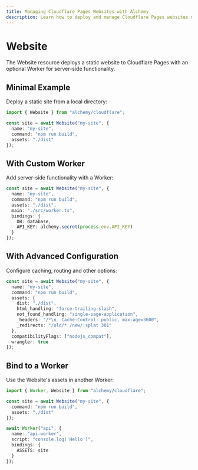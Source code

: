 ```yaml
---
title: Managing Cloudflare Pages Websites with Alchemy
description: Learn how to deploy and manage Cloudflare Pages websites using Alchemy for static and dynamic site hosting.
---
```


# Website

The Website resource deploys a static website to Cloudflare Pages with an optional Worker for server-side functionality.

## Minimal Example

Deploy a static site from a local directory:

```ts
import { Website } from "alchemy/cloudflare";

const site = await Website("my-site", {
  name: "my-site",
  command: "npm run build",
  assets: "./dist"
});
```

## With Custom Worker

Add server-side functionality with a Worker:

```ts
const site = await Website("my-site", {
  name: "my-site", 
  command: "npm run build",
  assets: "./dist",
  main: "./src/worker.ts",
  bindings: {
    DB: database,
    API_KEY: alchemy.secret(process.env.API_KEY)
  }
});
```

## With Advanced Configuration

Configure caching, routing and other options:

```ts
const site = await Website("my-site", {
  name: "my-site",
  command: "npm run build",
  assets: {
    dist: "./dist",
    html_handling: "force-trailing-slash",
    not_found_handling: "single-page-application",
    _headers: "/*\n  Cache-Control: public, max-age=3600",
    _redirects: "/old/* /new/:splat 301"
  },
  compatibilityFlags: ["nodejs_compat"],
  wrangler: true
});
```

## Bind to a Worker

Use the Website's assets in another Worker:

```ts
import { Worker, Website } from "alchemy/cloudflare";

const site = await Website("my-site", {
  command: "npm run build",
  assets: "./dist"
});

await Worker("api", {
  name: "api-worker",
  script: "console.log('Hello')",
  bindings: {
    ASSETS: site 
  }
});
```